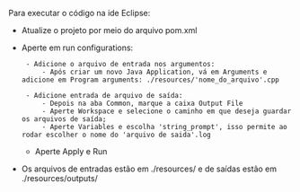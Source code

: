 

Para executar o  código na ide Eclipse: 
-  Atualize o projeto por meio do arquivo pom.xml 
-  Aperte em run configurations:
    
        - Adicione o arquivo de entrada nos argumentos:
            - Após criar um novo Java Application, vá em Arguments e adicione em Program arguments: ./resources/'nome_do_arquivo'.cpp
            
        - Adicione entrada de arquivo de saída:
            - Depois na aba Common, marque a caixa Output File 
            - Aperte Workspace e selecione o caminho em que deseja guardar os arquivos de saída;
            - Aperte Variables e escolha 'string_prompt', isso permite ao rodar escolher o nome do 'arquivo de saida'.log
        
    - Aperte Apply e Run
    

- Os arquivos de entradas estão em ./resources/ e de saídas estão em ./resources/outputs/